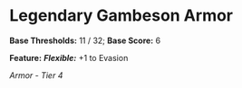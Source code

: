 # Legendary Gambeson Armor

**Base Thresholds:** 11 / 32; **Base Score:** 6

**Feature:** ***Flexible:*** +1 to Evasion

*Armor - Tier 4*
